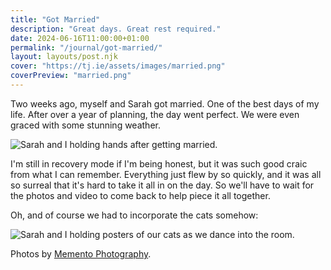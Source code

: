 ```yaml
---
title: "Got Married"
description: "Great days. Great rest required."
date: 2024-06-16T11:00:00+01:00
permalink: "/journal/got-married/"
layout: layouts/post.njk
cover: "https://tj.ie/assets/images/married.png"
coverPreview: "married.png"
---
```


Two weeks ago, myself and Sarah got married. One of the best days of my life. After over a year of planning, the day went perfect. We were even graced with some stunning weather.

<img src="/assets/images/married.png" alt="Sarah and I holding hands after getting married." />

I'm still in recovery mode if I'm being honest, but it was such good craic from what I can remember. Everything just flew by so quickly, and it was all so surreal that it's hard to take it all in on the day. So we'll have to wait for the photos and video to come back to help piece it all together.

Oh, and of course we had to incorporate the cats somehow:

<img src="/assets/images/cat-posters.jpeg" alt="Sarah and I holding posters of our cats as we dance into the room." />

Photos by [Memento Photography](https://mementophotography.ie).
